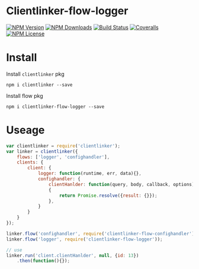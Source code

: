 Clientlinker-flow-logger
========================

[![NPM Version][npm-image]][npm-url]
[![NPM Downloads][downloads-image]][npm-url]
[![Build Status][travis-image]][travis-url]
[![Coveralls][coveralls-image]][coveralls-url]
[![NPM License][license-image]][npm-url]


# Install

Install `clientlinker` pkg

```shell
npm i clientlinker --save
```

Install flow pkg

```shell
npm i clientlinker-flow-logger --save
```


# Useage

```javascript
var clientlinker = require('clientlinker');
var linker = clientlinker({
	flows: ['logger', 'confighandler'],
	clients: {
		client: {
			logger: function(runtime, err, data){},
			confighandler: {
				clientHanlder: function(query, body, callback, options)
				{
					return Promise.resolve({result: {}});
				},
			}
		}
	}
});

linker.flow('confighandler', require('clientlinker-flow-confighandler'));
linker.flow('logger', require('clientlinker-flow-logger'));

// use
linker.run('client.clientHanlder', null, {id: 13})
	.then(function(){});
```


[npm-image]: http://img.shields.io/npm/v/clientlinker-flow-logger.svg
[downloads-image]: http://img.shields.io/npm/dm/clientlinker-flow-logger.svg
[npm-url]: https://www.npmjs.org/package/clientlinker-flow-logger
[travis-image]: http://img.shields.io/travis/Bacra/node-clientlinker-flow-logger/master.svg?label=linux
[travis-url]: https://travis-ci.org/Bacra/node-clientlinker-flow-logger
[coveralls-image]: https://img.shields.io/coveralls/Bacra/node-clientlinker-flow-logger.svg
[coveralls-url]: https://coveralls.io/github/Bacra/node-clientlinker-flow-logger
[license-image]: http://img.shields.io/npm/l/clientlinker-flow-logger.svg
